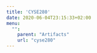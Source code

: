 ```yaml
---
title: 'CYSE280'
date: 2020-06-04T23:15:33+02:00
menu:
  "":
    parent: "Artifacts"
    url: "cyse280"
---
```

